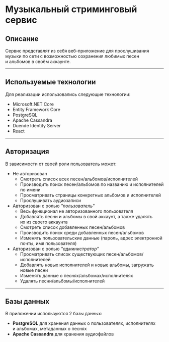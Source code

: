 # Музыкальный стриминговый сервис

## Описание
Сервис представлят из&nbsp;себя веб-приложение для прослушивания музыки по&nbsp;сети
с&nbsp;возможностью сохранения любимых песен и&nbsp;альбомов в&nbsp;своём аккаунте.
___
## Используемые технологии
Для реализации использовались следующие технологии:
- Microsoft.NET Core
- Entity Framework Core
- PostgreSQL
- Apache Cassandra
- Duende Identity Server
- React
___
## Авторизация
В&nbsp;зависимости от&nbsp;своей роли пользователь может:
- Не&nbsp;авторизован 
  - Смотреть список всех песен/альбомов/исполнителей
  - Производить поиск песен/альбомов по&nbsp;названию и&nbsp;исполнителей по&nbsp;имени
  - Просматривать страницы конкретных альбомов и&nbsp;исполнителей
  - Прослушивать аудиозаписи
- Авторизован с&nbsp;ролью _&quot;пользователь&quot;_
  - Весь функционал не&nbsp;авторизованного пользователя
  - Добавлять песни и&nbsp;альбомы в&nbsp;свой аккаунт, а&nbsp;также удалять их&nbsp;из&nbsp;своего аккаунта
  - Смотреть список добавленных песен/альбомов
  - Производить поиск среди добавленных песен/альбомов
  - Изменять пользовательские данные (пароль, адрес электронной почты, имя пользователя)
- Авторизован с&nbsp;ролью _&quot;администратор&quot;_
  - Просматривать список существующих песен/альбомов/исполнителей
  - Добавлять новых исполнителей и&nbsp;новые альбомы, загружать новые песни
  - Изменять данные о&nbsp;песнях/альбомах/исполнителях
  - Удалять песни/альбомы/исполнителей
___
## Базы данных
В&nbsp;приложении используются 2&nbsp;базы данных:
- **PostgreSQL** для хранения данных о&nbsp;пользователях, 
исполнителях и&nbsp;альбомах, метаданных о&nbsp;песнях
- **Apache Cassandra** для хранения аудиофайлов